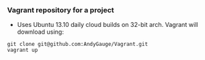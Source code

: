 ### Vagrant repository for a project

* Uses Ubuntu 13.10 daily cloud builds on 32-bit arch.  Vagrant will download using:
```
git clone git@github.com:AndyGauge/Vagrant.git
vagrant up
```
